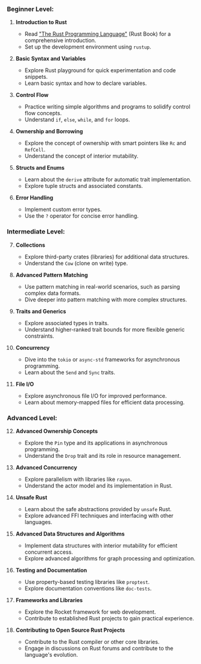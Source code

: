 ### Beginner Level:

1. **Introduction to Rust**
   - Read ["The Rust Programming Language"](https://doc.rust-lang.org/book/) (Rust Book) for a comprehensive introduction.
   - Set up the development environment using `rustup`.

2. **Basic Syntax and Variables**
   - Explore Rust playground for quick experimentation and code snippets.
   - Learn basic syntax and how to declare variables.

3. **Control Flow**
   - Practice writing simple algorithms and programs to solidify control flow concepts.
   - Understand `if`, `else`, `while`, and `for` loops.

4. **Ownership and Borrowing**
   - Explore the concept of ownership with smart pointers like `Rc` and `RefCell`.
   - Understand the concept of interior mutability.

5. **Structs and Enums**
   - Learn about the `derive` attribute for automatic trait implementation.
   - Explore tuple structs and associated constants.

6. **Error Handling**
   - Implement custom error types.
   - Use the `?` operator for concise error handling.

### Intermediate Level:

7. **Collections**
   - Explore third-party crates (libraries) for additional data structures.
   - Understand the `Cow` (clone on write) type.

8. **Advanced Pattern Matching**
   - Use pattern matching in real-world scenarios, such as parsing complex data formats.
   - Dive deeper into pattern matching with more complex structures.

9. **Traits and Generics**
   - Explore associated types in traits.
   - Understand higher-ranked trait bounds for more flexible generic constraints.

10. **Concurrency**
    - Dive into the `tokio` or `async-std` frameworks for asynchronous programming.
    - Learn about the `Send` and `Sync` traits.

11. **File I/O**
    - Explore asynchronous file I/O for improved performance.
    - Learn about memory-mapped files for efficient data processing.

### Advanced Level:

12. **Advanced Ownership Concepts**
    - Explore the `Pin` type and its applications in asynchronous programming.
    - Understand the `Drop` trait and its role in resource management.

13. **Advanced Concurrency**
    - Explore parallelism with libraries like `rayon`.
    - Understand the actor model and its implementation in Rust.

14. **Unsafe Rust**
    - Learn about the safe abstractions provided by `unsafe` Rust.
    - Explore advanced FFI techniques and interfacing with other languages.

15. **Advanced Data Structures and Algorithms**
    - Implement data structures with interior mutability for efficient concurrent access.
    - Explore advanced algorithms for graph processing and optimization.

16. **Testing and Documentation**
    - Use property-based testing libraries like `proptest`.
    - Explore documentation conventions like `doc-tests`.

17. **Frameworks and Libraries**
    - Explore the Rocket framework for web development.
    - Contribute to established Rust projects to gain practical experience.

18. **Contributing to Open Source Rust Projects**
    - Contribute to the Rust compiler or other core libraries.
    - Engage in discussions on Rust forums and contribute to the language's evolution.
